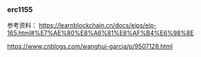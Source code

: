 ### erc1155
参考资料：
https://learnblockchain.cn/docs/eips/eip-165.html#%E7%AE%80%E8%A6%81%E8%AF%B4%E6%98%8E

https://www.cnblogs.com/wanghui-garcia/p/9507128.html